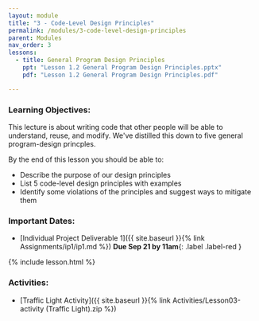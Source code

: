 ```yaml
---
layout: module
title: "3 - Code-Level Design Principles"
permalink: /modules/3-code-level-design-principles
parent: Modules
nav_order: 3
lessons: 
  - title: General Program Design Principles
    ppt: "Lesson 1.2 General Program Design Principles.pptx"
    pdf: "Lesson 1.2 General Program Design Principles.pdf"

---
```

### Learning Objectives:
This lecture is about writing code that other people will be able to understand, reuse, and modify.  We've distilled this down to five general program-design princples.

By the end of this lesson you should be able to:
* Describe the purpose of our design principles 
* List 5 code-level design principles with examples
* Identify some violations of the principles and suggest ways to mitigate them 


### Important Dates:
* [Individual Project Deliverable 1]({{ site.baseurl }}{% link Assignments/ip1/ip1.md %}) **Due Sep 21 by 11am**{: .label .label-red }

{% include lesson.html %}

### Activities:
* [Traffic Light Activity]({{ site.baseurl }}{% link Activities/Lesson03-activity (Traffic Light).zip %})


